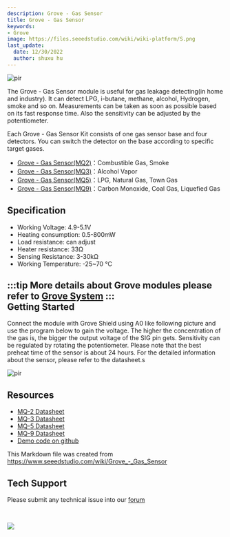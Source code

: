 ```yaml
---
description: Grove - Gas Sensor
title: Grove - Gas Sensor 
keywords:
- Grove
image: https://files.seeedstudio.com/wiki/wiki-platform/S.png
last_update:
  date: 12/30/2022
  author: shuxu hu
---
```


 <p style={{textAlign: 'center'}}><img src="https://files.seeedstudio.com/wiki/Grove-Gas_Sensor/img/Twig-Gas_Sensor.bmp" alt="pir" width={600} height="auto" /></p>

The Grove - Gas Sensor module is useful for gas leakage detecting(in home and industry). It can detect LPG, i-butane, methane, alcohol, Hydrogen, smoke and so on. Measurements can be taken as soon as possible based on its fast response time. Also the sensitivity can be adjusted by the potentiometer.

Each Grove - Gas Sensor Kit consists of one gas sensor base and four detectors. You can switch the detector on the base according to specific target gases.

-   [Grove - Gas Sensor(MQ2)](/Sensor/Grove/Grove_Sensors/Gas/Grove-Gas_Sensor-MQ2)：Combustible Gas, Smoke
-   [Grove - Gas Sensor(MQ3)](/Sensor/Grove/Grove_Sensors/Gas/Grove-Gas_Sensor-MQ3)：Alcohol Vapor
-   [Grove - Gas Sensor(MQ5)](/Sensor/Grove/Grove_Sensors/Gas/Grove-Gas_Sensor-MQ5)：LPG, Natural Gas, Town Gas
-   [Grove - Gas Sensor(MQ9)](/Sensor/Grove/Grove_Sensors/Gas/Grove-Gas_Sensor-MQ9)：Carbon Monoxide, Coal Gas, Liquefied Gas

Specification
-------------

-   Working Voltage: 4.9-5.1V
-   Heating consumption: 0.5-800mW
-   Load resistance: can adjust
-   Heater resistance: 33Ω
-   Sensing Resistance: 3-30kΩ
-   Working Temperature: -25~70 ℃

:::tip
    More details about Grove modules please refer to [Grove System](https://wiki.seeedstudio.com/Grove_System/)
:::   
Getting Started
-------------

Connect the module with Grove Shield using A0 like following picture and use the program below to gain the voltage. The higher the concentration of the gas is, the bigger the output voltage of the SIG pin gets. Sensitivity can be regulated by rotating the potentiometer. Please note that the best preheat time of the sensor is about 24 hours. For the detailed information about the sensor, please refer to the datasheet.s


<p style={{textAlign: 'center'}}><img src="https://files.seeedstudio.com/wiki/Grove-Gas_Sensor/img/Read_Gas_Sensor_data.jpg" alt="pir" width={600} height="auto" /></p>

 Resources
---------

-   [MQ-2 Datasheet](https://files.seeedstudio.com/wiki/Grove-Gas_Sensor/res/MQ-2.pdf)
-   [MQ-3 Datasheet](https://files.seeedstudio.com/wiki/Grove-Gas_Sensor/res/MQ-3.pdf)
-   [MQ-5 Datasheet](https://files.seeedstudio.com/wiki/Grove-Gas_Sensor/res/MQ-5.pdf)
-   [MQ-9 Datasheet](https://files.seeedstudio.com/wiki/Grove-Gas_Sensor/res/MQ-9.pdf)
-   [Demo code on github](https://github.com/Seeed-Studio/Grove_Gas_Sensor)


 This Markdown file was created from https://www.seeedstudio.com/wiki/Grove_-_Gas_Sensor 

## Tech Support

Please submit any technical issue into our [forum](https://forum.seeedstudio.com/)
<div>
  <br /><p style={{textAlign: 'center'}}><a href="https://www.seeedstudio.com/act-4.html?utm_source=wiki&utm_medium=wikibanner&utm_campaign=newproducts" target="_blank"><img src="https://files.seeedstudio.com/wiki/Wiki_Banner/new_product.jpg" /></a></p>
</div>